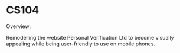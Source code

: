 # CS104

Overview:

Remodelling the website Personal Verification Ltd to become visually appealing while being user-friendly to use on mobile phones.
